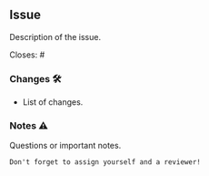 ## Issue
Description of the issue.

Closes: #

### Changes 🛠
* List of changes.

### Notes ⚠
Questions or important notes.

`Don't forget to assign yourself and a reviewer!`